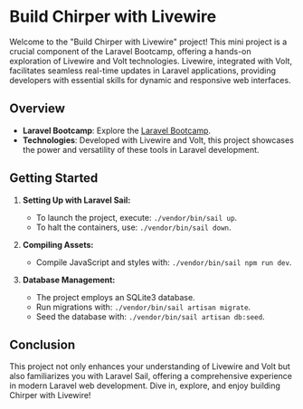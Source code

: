 # Build Chirper with Livewire

Welcome to the "Build Chirper with Livewire" project! This mini project is a crucial component of the Laravel Bootcamp, offering a hands-on exploration of Livewire and Volt technologies. Livewire, integrated with Volt, facilitates seamless real-time updates in Laravel applications, providing developers with essential skills for dynamic and responsive web interfaces.

## Overview

- **Laravel Bootcamp**: Explore the [Laravel Bootcamp](https://bootcamp.laravel.com/introduction#livewire).
- **Technologies**: Developed with Livewire and Volt, this project showcases the power and versatility of these tools in Laravel development.

## Getting Started

1. **Setting Up with Laravel Sail:**
    - To launch the project, execute: `./vendor/bin/sail up`.
    - To halt the containers, use: `./vendor/bin/sail down`.

2. **Compiling Assets:**
    - Compile JavaScript and styles with: `./vendor/bin/sail npm run dev`.

3. **Database Management:**
    - The project employs an SQLite3 database.
    - Run migrations with: `./vendor/bin/sail artisan migrate`.
    - Seed the database with: `./vendor/bin/sail artisan db:seed`.

## Conclusion

This project not only enhances your understanding of Livewire and Volt but also familiarizes you with Laravel Sail, offering a comprehensive experience in modern Laravel web development. Dive in, explore, and enjoy building Chirper with Livewire!

